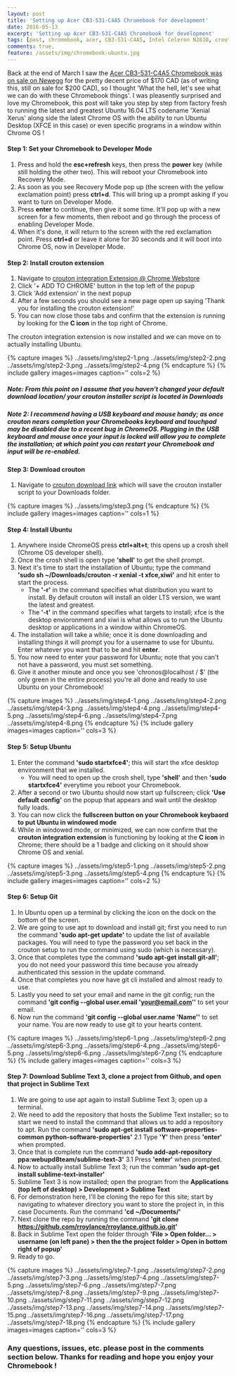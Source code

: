 ```yaml
---
layout: post
title: 'Setting up Acer CB3-531-C4A5 Chromebook for development'
date: 2016-05-13
excerpt: 'Setting up Acer CB3-531-C4A5 Chromebook for development'
tags: [post, chromebook, acer, CB3-531-C4A5, Intel Celeron N2830, crouton, linux, ubuntu, xenial, development, tutorial, sublime text, github, terminal, shell, crosh, developer mode]
comments: true,
feature: /assets/img/chromebook-ubuntu.jpg
---
```


Back at the end of March I saw the [Acer CB3-531-C4A5 Chromebook was on sale on Newegg](http://www.newegg.ca/Product/Product.aspx?Item=N82E16834315227) for the pretty decent price of $170 CAD (as of writing this, still on sale for $200 CAD), so I thought 'What the hell, let's see what we can do with these Chromebook things'. I was pleasently surprised and love my Chromebook, this post will take you step by step from factory fresh to running the latest and greatest Ubuntu 16.04 LTS codename 'Xenial Xerus' along side the latest Chrome OS with the ability to run Ubuntu Desktop (XFCE in this case) or even specific programs in a window within Chrome OS !
 
#### Step 1: Set your Chromebook to Developer Mode

1. Press and hold the **esc+refresh** keys, then press the **power** key (while still holding the other two). This will reboot your Chromebook into Recovery Mode.
2. As soon as you see Recovery Mode pop up (the screen with the yellow exclamation point) press **ctrl+d**. This will bring up a prompt asking if you want to turn on Developer Mode.
3. Press **enter** to continue, then give it some time. It'll pop up with a new screen for a few moments, then reboot and go through the process of enabling Developer Mode.
4. When it's done, it will return to the screen with the red exclamation point. Press **ctrl+d** or leave it alone for 30 seconds and it will boot into Chrome OS, now in Developer Mode.

#### Step 2: Install crouton extension ####

1. Navigate to [crouton integration Extension @ Chrome Webstore](https://goo.gl/OVQOEt)
2. Click '+ ADD TO CHROME' button in the top left of the popup
3. Click 'Add extension' in the next popup
4. After a few seconds you should see a new page open up saying 'Thank you for installing the crouton extension!'
5. You can now close those tabs and confirm that the extension is running by looking for the **C icon** in the top right of Chrome. 

The crouton integration extension is now installed and we can move on to actually installing Ubuntu.

{% capture images %}
	../assets/img/step2-1.png
	../assets/img/step2-2.png
	../assets/img/step2-3.png
	../assets/img/step2-4.png
{% endcapture %}
{% include gallery images=images caption='' cols=2 %}

##### Note: From this point on I assume that you haven't changed your default download location/ your crouton installer script is located in Downloads #####

##### Note 2: I recommend having a USB keyboard and mouse handy; as once crouton nears completion your Chromebooks keyboard and touchpad may be disabled due to a recent bug in ChromeOS. Plugging in the USB keyboard and mouse once your input is locked will allow you to complete the installation; at which point you can restart your Chromebook and input will be re-enabled. #####

#### Step 3: Download crouton ####

1. Navigate to [crouton download link](https://goo.gl/fd3zc) which will save the crouton installer script to your Downloads folder.

{% capture images %}
	../assets/img/step3.png
{% endcapture %}
{% include gallery images=images caption='' cols=1 %}

#### Step 4: Install Ubuntu #####

1. Anywhere inside ChromeOS press **ctrl+alt+t**; this opens up a crosh shell (Chrome OS developer shell).
2. Once the crosh shell is open type **'shell'** to get the shell prompt.
3. Next it's time to start the installation of Ubuntu; type the command **'sudo sh ~/Downloads/crouton -r xenial -t xfce,xiwi'** and hit enter to start the process.
	* The **'-r'** in the command specifies what distribution you want to install. By default crouton will install an older LTS version, we want the latest and greatest.
	* The **'-t'** in the command specifies what targets to install; xfce is the desktop envioronment and xiwi is what allows us to run the Ubuntu desktop or applications in a window within ChromeOS.
4. The installation will take a while; once it is done downloading and installing things it will prompt you for a username to use for Ubuntu. Enter whatever you want that to be and hit **enter**.
5. You now need to enter your password for Ubuntu; note that you can't not have a password, you must set something.
6. Give it another minute and once you see 'chronos@localhost / $' (the only green in the entire process) you're all done and ready to use Ubuntu on your Chromebook!

{% capture images %}
	../assets/img/step4-1.png
	../assets/img/step4-2.png
	../assets/img/step4-3.png
	../assets/img/step4-4.png
	../assets/img/step4-5.png
	../assets/img/step4-6.png
	../assets/img/step4-7.png
	../assets/img/step4-8.png
{% endcapture %}
{% include gallery images=images caption='' cols=3 %}

#### Step 5: Setup Ubuntu ####

1. Enter the command **'sudo startxfce4'**; this will start the xfce desktop environment that we installed.
	* You will need to open up the crosh shell, type **'shell'** and then **'sudo startxfce4'** everytime you reboot your Chromebook.
2. After a second or two Ubuntu should now start up fullscreen; click **'Use default config'** on the popup that appears and wait until the desktop fully loads.
3. You can now click the **fullscreen button on your Chromebook keybaord to put Ubuntu in windowed mode**
4. While in windowed mode, or minimized, we can now confirm that the **crouton integration extension** is functioning by looking at the **C icon** in Chrome; there should be a 1 badge and clicking on it should show Chrome OS and xenial.

{% capture images %}
	../assets/img/step5-1.png
	../assets/img/step5-2.png
	../assets/img/step5-3.png
	../assets/img/step5-4.png
{% endcapture %}
{% include gallery images=images caption='' cols=2 %}

#### Step 6: Setup Git ####

1. In Ubuntu open up a terminal by clicking the icon on the dock on the bottom of the screen.
2. We are going to use apt to download and install git; first you need to run the command **'sudo apt-get update'** to update the list of available packages. You will need to type the password you set back in the crouton setup to run the command using sudo (which is necessary).
3. Once that completes type the command **'sudo apt-get install git-all'**; you do not need your password this time because you already authenticated this session in the update command.
4. Once that completes you now have git cli installed and almost ready to use.
5. Lastly you need to set your email and name in the git config; run the command **'git config --global user.email 'your@email.com''** to set your email.
6. Now run the command **'git config --global user.name 'Name''** to set your name. You are now ready to use git to your hearts content.

{% capture images %}
	../assets/img/step6-1.png
	../assets/img/step6-2.png
	../assets/img/step6-3.png
	../assets/img/step6-4.png
	../assets/img/step6-5.png
	../assets/img/step6-6.png
	../assets/img/step6-7.png
{% endcapture %}
{% include gallery images=images caption='' cols=3 %}

#### Step 7: Download Sublime Text 3, clone a project from Github, and open that project in Sublime Text ####

1. We are going to use apt again to install Sublime Text 3; open up a terminal.
2. We need to add the repository that hosts the Sublime Text installer; so to start we need to install the command that allows us to add a repository to apt. Run the command **'sudo apt-get install software-properties-common python-software-properties'** 
2.1 Type **'Y'** then press **'enter'** when prompted.
3. Once that is complete run the command **'sudo add-apt-repository ppa:webupd8team/sublime-text-3'**
3.1 Press **'enter'** when prompted.
4. Now to actually install Sublime Text 3; run the comman **'sudo apt-get install sublime-text-installer'**
5. Sublime Text 3 is now installed; open the program from the **Applications (top left of desktop) > Development > Sublime Text**
6. For demonstration here, I'll be cloning the repo for this site; start by navigating to whatever directory you want to store the project in, in this case Documents. Run the command **'cd ~/Documents/'**
7. Next clone the repo by running the command **'git clone https://github.com/rroylance/rroylance.github.io.git'**
8. Back in Sublime Text open the folder through **'File > Open folder... > username (on left pane) > then the the project folder > Open in bottom right of popup'**
9. Ready to go.

{% capture images %}
	../assets/img/step7-1.png
	../assets/img/step7-2.png
	../assets/img/step7-3.png
	../assets/img/step7-4.png
	../assets/img/step7-5.png
	../assets/img/step7-6.png
	../assets/img/step7-7.png
	../assets/img/step7-8.png
	../assets/img/step7-9.png
	../assets/img/step7-10.png
	../assets/img/step7-11.png
	../assets/img/step7-12.png
	../assets/img/step7-13.png
	../assets/img/step7-14.png
	../assets/img/step7-15.png
	../assets/img/step7-16.png
	../assets/img/step7-17.png
	../assets/img/step7-18.png
{% endcapture %}
{% include gallery images=images caption='' cols=3 %}

### Any questions, issues, etc. please post in the comments section below. Thanks for reading and hope you enjoy your Chromebook ! ###